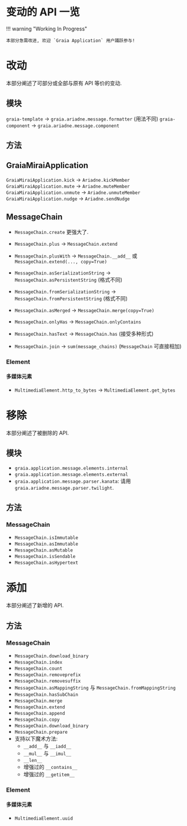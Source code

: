 # 变动的 API 一览

!!! warning "Working In Progress"

    本部分急需改进, 欢迎 `Graia Application` 用户踊跃参与!

# 改动

本部分阐述了可部分或全部与原有 API 等价的变动.

## 模块

`graia-template` -> `graia.ariadne.message.formatter` (用法不同)
`graia-component` -> `graia.ariadne.message.component`

## 方法

## GraiaMiraiApplication

`GraiaMiraiApplication.kick` -> `Ariadne.kickMember`
`GraiaMiraiApplication.mute` -> `Ariadne.muteMember`
`GraiaMiraiApplication.unmute` -> `Ariadne.unmuteMember`
`GraiaMiraiApplication.nudge` -> `Ariadne.sendNudge`

## MessageChain

-   `MessageChain.create` 更强大了.

-   `MessageChain.plus` -> `MessageChain.extend`
-   `MessageChain.plusWith` -> `MessageChain.__add__` 或 `MessageChain.extend(..., copy=True)`
-   `MessageChain.asSerializationString` -> `MessageChain.asPersistentString` (格式不同)
-   `MessageChain.fromSerializationString` -> `MessageChain.fromPersistentString` (格式不同)
-   `MessageChain.asMerged` -> `MessageChain.merge(copy=True)`
-   `MessageChain.onlyHas` -> `MessageChain.onlyContains`
-   `MessageChain.hasText` -> `MessageChain.has` (接受多种形式)
-   `MessageChain.join` -> `sum(message_chains)` (`MessageChain` 可直接相加)

### Element

#### 多媒体元素

- `MultimediaElement.http_to_bytes` -> `MultimediaElement.get_bytes`

# 移除

本部分阐述了被删除的 API.

## 模块

-   `graia.application.message.elements.internal`
-   `graia.application.message.elements.external`
-   `graia.application.message.parser.kanata`: 请用 `graia.ariadne.message.parser.twilight`.

## 方法

### MessageChain

-   `MessageChain.isImmutable`
-   `MessageChain.asImmutable`
-   `MessageChain.asMutable`
-   `MessageChain.isSendable`
-   `MessageChain.asHypertext`

# 添加

本部分阐述了新增的 API.

## 方法

### MessageChain

-   `MessageChain.download_binary`
-   `MessageChain.index`
-   `MessageChain.count`
-   `MessageChain.removeprefix`
-   `MessageChain.removesuffix`
-   `MessageChain.asMappingString` 与 `MessageChain.fromMappingString`
-   `MessageChain.hasSubChain`
-   `MessageChain.merge`
-   `MessageChain.extend`
-   `MessageChain.append`
-   `MessageChain.copy`
-   `MessageChain.download_binary`
-   `MessageChain.prepare`
-   支持以下魔术方法:
    -   `__add__` 与 `__iadd__`
    -   `__mul__` 与 `__imul__`
    -   `__len__`
    -   增强过的 `__contains__`
    -   增强过的 `__getitem__`

### Element

#### 多媒体元素

- `MultimediaElement.uuid`
